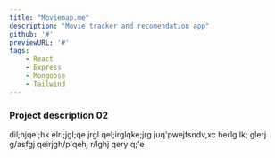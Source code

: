 ```yaml
---
title: "Moviemap.me"
description: "Movie tracker and recomendation app"
github: '#'
previewURL: '#'
tags: 
    - React
    - Express
    - Mongoose
    - Tailwind
---
```


### Project description 02

dil;hjqel;hk elri;jgl;qe jrgl qel;irglqke;jrg juq'pwejfsndv,xc herlg lk; glerj g/asfgj qeirjgh/p'qehj r/lghj qery q;'e
